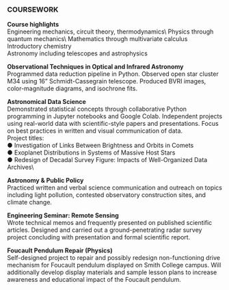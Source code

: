 ### COURSEWORK

**Course highlights**\
Engineering mechanics, circuit theory, thermodynamics\ 
Physics through quantum mechanics\ 
Mathematics through multivariate calculus\
Introductory chemistry\
Astronomy including telescopes and astrophysics


**Observational Techniques in Optical and Infrared Astronomy**\
Programmed data reduction pipeline in Python. Observed open star cluster M34 using 16” Schmidt-Cassegrain telescope. Produced BVRI images, color-magnitude diagrams, and isochrone fits.


**Astronomical Data Science**\
Demonstrated statistical concepts through collaborative Python programming in Jupyter notebooks and Google Colab. Independent projects using real-world data with scientific-style papers and presentations. Focus on best practices in written and visual communication of data.\
Project titles:\
● Investigation of Links Between Brightness and Orbits in Comets\
● Exoplanet Distributions in Systems of Massive Host Stars\
● Redesign of Decadal Survey Figure: Impacts of Well-Organized Data Archives\


**Astronomy & Public Policy**\
Practiced written and verbal science communication and outreach on topics including light pollution, contested observatory construction sites, and climate change.


**Engineering Seminar: Remote Sensing**\
Wrote technical memos and frequently presented on published scientific articles. Designed and carried out a ground-penetrating radar survey project concluding with presentation and formal scientific report.


**Foucault Pendulum Repair (Physics)**\
Self-designed project to repair and possibly redesign non-functioning drive mechanism for Foucault pendulum displayed on Smith College campus. Will additionally develop display materials and sample lesson plans to increase awareness and educational impact of the Foucault pendulum.



